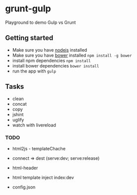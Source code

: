 # grunt-gulp
Playground to demo Gulp vs Grunt

## Getting started

* Make sure you have [nodejs]() installed
* Make sure you have [bower]() installed ```npm install -g bower```
* install npm dependencies ```npm install```
* install bower dependencies ```bower install```
* run the app with ```gulp```

## Tasks

* clean
* concat
* copy
* jshint
* uglify
* watch with livereload

### TODO
+ html2js - templateChache
+ connect => dest (serve:dev; serve:release)

+ html-header

+ html template inject index:dev 

+ config.json